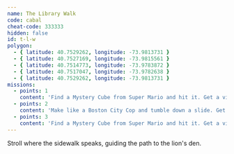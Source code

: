 ```yaml
---
name: The Library Walk
code: cabal
cheat-code: 333333
hidden: false
id: t-l-w
polygon:
  - { latitude: 40.7529262, longitude: -73.9813731 }
  - { latitude: 40.7527169, longitude: -73.9815561 }
  - { latitude: 40.7514773, longitude: -73.9783872 }
  - { latitude: 40.7517047, longitude: -73.9782638 }
  - { latitude: 40.7529262, longitude: -73.9813731 }
missions:
  - points: 1
    content: 'Find a Mystery Cube from Super Mario and hit it. Get a video for a power up of 2 stars.'
  - points: 2
    content: 'Make like a Boston City Cop and tumble down a slide. Get the scene on video for 3 points.'
  - points: 3
    content: 'Find a Mystery Cube from Super Mario and hit it. Get a video for a power up of 2 stars.'
---
```


Stroll where the sidewalk speaks, guiding the path to the lion's den.